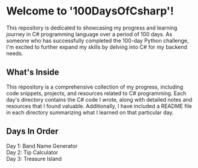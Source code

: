 # Welcome to '100DaysOfCsharp'!

This repository is dedicated to showcasing my progress and learning journey in C# programming language over a period of 100 days. As someone who has successfully completed the 100-day Python challenge, I'm excited to further expand my skills by delving into C# for my backend needs.

## What's Inside

This repository is a comprehensive collection of my progress, including code snippets, projects, and resources related to C# programming. Each day's directory contains the C# code I wrote, along with detailed notes and resources that I found valuable. Additionally, I have included a README file in each directory summarizing what I learned on that particular day.

## Days In Order

Day 1: Band Name Generator<br>
Day 2: Tip Calculator<br>
Day 3: Treasure Island<br>
